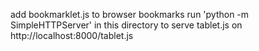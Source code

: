 add bookmarklet.js to browser bookmarks
run 'python -m SimpleHTTPServer' in this directory to serve tablet.js on http://localhost:8000/tablet.js

